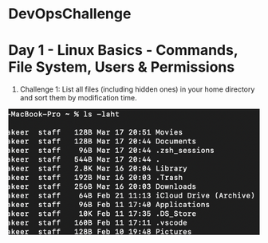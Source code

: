 # DevOpsChallenge

# Day 1 - Linux Basics - Commands, File System, Users & Permissions

1. Challenge 1: List all files (including hidden ones) in your home directory and sort them by modification time.

![alt text](image.png)